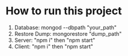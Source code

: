 # How to run this project

1) Database: mongod --dbpath "your_path"
2) Restore Dump: mongorestore "dump_path"
3) Server: "npm i" then "npm start"
4) Client: "npm i" then "npm start"
